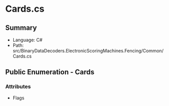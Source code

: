 ﻿# Cards.cs

## Summary

* Language: C#
* Path: src/BinaryDataDecoders.ElectronicScoringMachines.Fencing/Common/Cards.cs

## Public Enumeration - Cards

### Attributes

 - Flags

